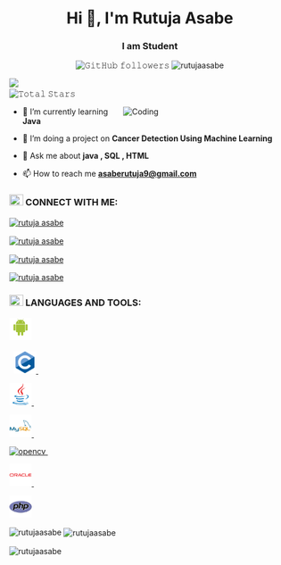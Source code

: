 

<!--
**Rutujaasabe/Rutujaasabe** is a ✨ _special_ ✨ repository because its `README.md` (this file) appears on your GitHub profile.

Here are some ideas to get you started:

- 🔭 I’m currently working on ...
- 🌱 I’m currently learning ...
- 👯 I’m looking to collaborate on ...
- 🤔 I’m looking for help with ...
- 💬 Ask me about ...
- 📫 How to reach me: ...
- 😄 Pronouns: ...
- ⚡ Fun fact: ...
-->
<h1 align="center">Hi 👋, I'm Rutuja Asabe</h1>
<h3 align="center">I am Student</h3>
<p align="center">
  
  <img alt="𝙶𝚒𝚝𝙷𝚞𝚋 𝚏𝚘𝚕𝚕𝚘𝚠𝚎𝚛𝚜" src="https://img.shields.io/github/followers/vaishnavilugade?label=Followers&style=social"> 
    <img src="https://komarev.com/ghpvc/?username=rutujaasabe&label=Profile%20views&color=0e75b6&style=flat" alt="rutujaasabe"> 

  <a href="https://user-badge.committers.top/india_private/Rutujaasabe"><img src="https://user-badge.committers.top/india_private/Rutujaasabe.svg"></a>  
  <img src="https://img.shields.io/github/stars/Rutujaasabe?label=Stars" alt="𝚃𝚘𝚝𝚊𝚕 𝚂𝚝𝚊𝚛𝚜">

</p>

<img align="right" alt="Coding" Width="300" src="https://user-images.githubusercontent.com/59734313/157189039-c09b3e38-9f42-42c0-ab54-14f1574190a7.gif" width="36px"/> 


- 🌱 I’m currently learning **Java**

- 👯 I’m doing a project on  **Cancer Detection Using Machine Learning**

- 💬 Ask me about **java , SQL , HTML**

- 📫 How to reach me **asaberutuja9@gmail.com**

<h3 align="left"><img src="http://bestanimations.com/Signs&Shapes/Arrows/Right/right-arrow-24.gif"  height="20" width="25" > CONNECT WITH ME:</h3>
<p align="left">
<a href="https://twitter.com/RutujaAsabe" target="blank"><img align="center" src="https://raw.githubusercontent.com/rahuldkjain/github-profile-readme-generator/master/src/images/icons/Social/twitter.svg" alt="rutuja asabe" height="30" width="40" /></a>&nbsp;&nbsp;&nbsp;

<a href="https://www.linkedin.com/in/rutujaasabe/" target="blank"><img align="center" src="https://raw.githubusercontent.com/rahuldkjain/github-profile-readme-generator/master/src/images/icons/Social/linked-in-alt.svg" alt="rutuja asabe" height="30" width="40" /></a>&nbsp;&nbsp;&nbsp;

<a href="https://medium.com/rutuja asabe" target="blank"><img align="center" src="https://raw.githubusercontent.com/rahuldkjain/github-profile-readme-generator/master/src/images/icons/Social/medium.svg" alt="rutuja asabe" height="30" width="40" /></a>&nbsp;&nbsp;&nbsp;

<a href="https://www.hackerrank.com/asaberutuja9" target="blank"><img align="center" src="https://raw.githubusercontent.com/rahuldkjain/github-profile-readme-generator/master/src/images/icons/Social/hackerrank.svg" alt="rutuja asabe" height="30" width="40" /></a>
</p>

<h3 align="left"><img src="http://bestanimations.com/Signs&Shapes/Arrows/Right/right-arrow-24.gif"  height="20" width="25" > LANGUAGES AND TOOLS:</h3>

<p align="left"> <a href="https://developer.android.com" target="_blank" rel="noreferrer"> <img src="https://raw.githubusercontent.com/devicons/devicon/master/icons/android/android-original-wordmark.svg" alt="android" width="40" height="40"/> </a></br></br>&nbsp;
 <a href="https://www.cprogramming.com/" target="_blank" rel="noreferrer"> <img src="https://raw.githubusercontent.com/devicons/devicon/master/icons/c/c-original.svg" alt="c" width="40" height="40"/> </a>&nbsp;&nbsp;&nbsp;&nbsp;

 <a href="https://www.java.com" target="_blank" rel="noreferrer"> <img src="https://raw.githubusercontent.com/devicons/devicon/master/icons/java/java-original.svg" alt="java" width="40" height="40"/> </a>&nbsp;&nbsp;&nbsp;&nbsp;

 <a href="https://www.mysql.com/" target="_blank" rel="noreferrer"> <img src="https://raw.githubusercontent.com/devicons/devicon/master/icons/mysql/mysql-original-wordmark.svg" alt="mysql" width="40" height="40"/> </a> &nbsp;&nbsp;&nbsp;&nbsp;

<a href="https://opencv.org/" target="_blank" rel="noreferrer"> <img src="https://www.vectorlogo.zone/logos/opencv/opencv-icon.svg" alt="opencv" width="40" height="40"/> </a>&nbsp;&nbsp;&nbsp;&nbsp;

 <a href="https://www.oracle.com/" target="_blank" rel="noreferrer"> <img src="https://raw.githubusercontent.com/devicons/devicon/master/icons/oracle/oracle-original.svg" alt="oracle" width="40" height="40"/> </a>&nbsp;&nbsp;&nbsp;&nbsp;

 <a href="https://www.php.net" target="_blank" rel="noreferrer"> <img src="https://raw.githubusercontent.com/devicons/devicon/master/icons/php/php-original.svg" alt="php" width="40" height="40"/> </a> </p>

<p><img align="left" src="https://github-readme-stats.vercel.app/api/top-langs?username=rutujaasabe&show_icons=true&locale=en&layout=compact" alt="rutujaasabe" /></p>

<p>&nbsp;<img align="center" src="https://github-readme-stats.vercel.app/api?username=rutujaasabe&show_icons=true&locale=en" alt="rutujaasabe" /></p>

<p><img align="center" src="https://github-readme-streak-stats.herokuapp.com/?user=rutujaasabe&" alt="rutujaasabe" /></p>

